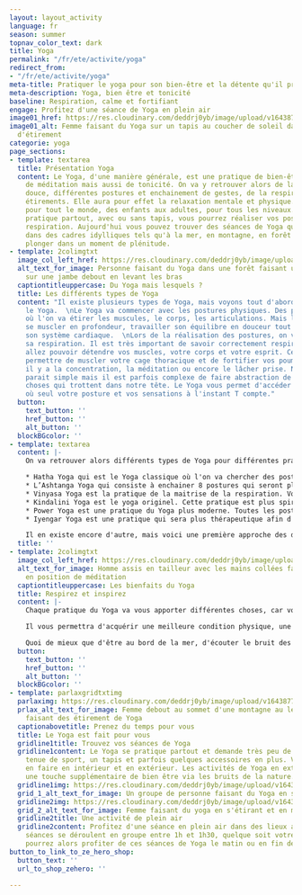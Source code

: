```yaml
---
layout: layout_activity
language: fr
season: summer
topnav_color_text: dark
title: Yoga
permalink: "/fr/ete/activite/yoga"
redirect_from:
- "/fr/ete/activite/yoga"
meta-title: Pratiquer le yoga pour son bien-être et la détente qu'il procure
meta-description: Yoga, bien être et tonicité
baseline: Respiration, calme et fortifiant
engage: Profitez d'une séance de Yoga en plein air
image01_href: https://res.cloudinary.com/deddrj0yb/image/upload/v1643877190/website/summer/kike-vega-F2qh3yjz6Jk-unsplash_isuas9.jpg
image01_alt: Femme faisant du Yoga sur un tapis au coucher de soleil dans une position
  d'étirement
categorie: yoga
page_sections:
- template: textarea
  title: Présentation Yoga
  content: Le Yoga, d'une manière générale, est une pratique de bien-être, de détente,
    de méditation mais aussi de tonicité. On va y retrouver alors de la gymnastique
    douce, différentes postures et enchainement de gestes, de la respiration, des
    étirements. Elle aura pour effet la relaxation mentale et physique. Elle est accessible
    pour tout le monde, des enfants aux adultes, pour tous les niveaux. Le Yoga se
    pratique partout, avec ou sans tapis, vous pourrez réaliser vos postures et votre
    respiration. Aujourd'hui vous pouvez trouver des séances de Yoga qui vont se dérouler
    dans des cadres idylliques tels qu'à la mer, en montagne, en forêt afin de vous
    plonger dans un moment de plénitude.
- template: 2colimgtxt
  image_col_left_href: https://res.cloudinary.com/deddrj0yb/image/upload/v1643877189/website/summer/amauri-mejia-n5trbdfW7fM-unsplash_cdxg7l.jpg
  alt_text_for_image: Personne faisant du Yoga dans une forêt faisant un étirement
    sur une jambe debout en levant les bras
  captiontitleuppercase: Du Yoga mais lesquels ?
  title: Les différents types de Yoga
  content: "Il existe plusieurs types de Yoga, mais voyons tout d'abord en quoi consiste
    le Yoga.  \nLe Yoga va commencer avec les postures physiques. Des postures d'étirement
    où l'on va étirer les muscules, le corps, les articulations. Mais l'on va également
    se muscler en profondeur, travailler son équilibre en douceur tout en améliorant
    son système cardiaque.  \nLors de la réalisation des postures, on va alors travailler
    sa respiration. Il est très important de savoir correctement respirer, car vous
    allez pouvoir détendre vos muscles, votre corps et votre esprit. Cela va aussi
    permettre de muscler votre cage thoracique et de fortifier vos poumons.  \nEnsuite,
    il y a la concentration, la méditation ou encore le lâcher prise. Ne pas penser
    parait simple mais il est parfois complexe de faire abstraction de toutes les
    choses qui trottent dans notre tête. Le Yoga vous permet d'accéder à ce moment
    où seul votre posture et vos sensations à l'instant T compte."
  button:
    text_button: ''
    href_button: ''
    alt_button: ''
  blockBGcolor: ''
- template: textarea
  content: |-
    On va retrouver alors différents types de Yoga pour différentes pratiques et variant selon les personnes.

    * Hatha Yoga qui est le Yoga classique où l'on va chercher des postures d'étirements en se relaxant par la respiration et la méditation.
    * L’Ashtanga Yoga qui consiste à enchainer 8 postures qui seront plus complexes. Vous enchainerez des positions dynamiques et calmes. C'est une pratique qui demande de la patience et qui est exigeante.
    * Vinyasa Yoga est la pratique de la maitrise de la respiration. Vous enchainerez des postures dynamiques en les coordonnant avec la respiration. Une pratique plus athlétique.
    * Kindalini Yoga est le yoga originel. Cette pratique est plus spirituelle car elle y introduit des cérémonies, des chants.
    * Power Yoga est une pratique du Yoga plus moderne. Toutes les postures vont s'enchainer rapidement et vont demander une certaines aisance.
    * Iyengar Yoga est une pratique qui sera plus thérapeutique afin d'atténuer des douleurs et soulager des maux.

    Il en existe encore d'autre, mais voici une première approche des différentes pratiques de Yoga.
  title: ''
- template: 2colimgtxt
  image_col_left_href: https://res.cloudinary.com/deddrj0yb/image/upload/v1643877189/website/summer/damir-spanic-JFl-QLawHX4-unsplash_io99av.jpg
  alt_text_for_image: Homme assis en tailleur avec les mains collées faisant du Yoga
    en position de méditation
  captiontitleuppercase: Les bienfaits du Yoga
  title: Respirez et inspirez
  content: |-
    Chaque pratique du Yoga va vous apporter différentes choses, car vous effectuerez des postures différentes avec des intensités différentes. Mais le Yoga va vous permettre de vous assouplir, de venir étirer vos muscles et tout votre corps. Cela va vous permettre de vous relaxer en vous étirant, de prévenir des blessures et de sentir bien. Il va également vous permettre de tonifier votre corps et vos muscles, de vous muscler et de vous renforcer. Il va aussi réduire le stress et l'anxiété, vous permettre d'être dans une bulle en vous faisant du bien, en pensant à vous pendant un laps de temps. Il soulagera vos articulations, vos blessures et vos tensions. Il améliorera aussi votre endurance, votre résistance et votre équilibre.

    Il vous permettra d'acquérir une meilleure condition physique, une meilleure santé physique et mentale. La détente et la méditation vous fera lâcher prise afin de faire le plein d'énergie et de ressources.

    Quoi de mieux que d'être au bord de la mer, d'écouter le bruit des vagues ou être dans une plaine, entouré de sapins et de verdure et pratiquer le Yoga pour se relaxer.
  button:
    text_button: ''
    href_button: ''
    alt_button: ''
  blockBGcolor: ''
- template: parlaxgridtxtimg
  parlaximg: https://res.cloudinary.com/deddrj0yb/image/upload/v1643877189/website/summer/eneko-urunuela-I2YSmEUAgDY-unsplash_ycyjgg.jpg
  prlax_alt_text_for_image: Femme debout au sommet d'une montagne au lever de soleil
    faisant des étirement de Yoga
  captionabovetitle: Prenez du temps pour vous
  title: Le Yoga est fait pour vous
  gridline1title: Trouvez vos séances de Yoga
  gridline1content: Le Yoga se pratique partout et demande très peu de matériel. Une
    tenue de sport, un tapis et parfois quelques accessoires en plus. Vous pouvez
    en faire en intérieur et en extérieur. Les activités de Yoga en extérieur apporte
    une touche supplémentaire de bien être via les bruits de la nature.
  gridline1img: https://res.cloudinary.com/deddrj0yb/image/upload/v1643877189/website/summer/kaylee-garrett-GaprWyIw66o-unsplash_eoxnfm.jpg
  grid_1_alt_text_for_image: Un groupe de personne faisant du Yoga en s'étirant
  gridline2img: https://res.cloudinary.com/deddrj0yb/image/upload/v1643877190/website/summer/jared-rice-NTyBbu66_SI-unsplash_wwjrcx.jpg
  grid_2_alt_text_for_image: Femme faisant du yoga en s'étirant et en méditant
  gridline2title: Une activité de plein air
  gridline2content: Profitez d'une séance en plein air dans des lieux apaisants. Les
    séances se déroulent en groupe entre 1h et 1h30, quelque soit votre niveau. Vous
    pourrez alors profiter de ces séances de Yoga le matin ou en fin de journée.
button_to_link_to_ze_hero_shop:
  button_text: ''
  url_to_shop_zehero: ''

---
```

